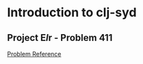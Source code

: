 # Introduction to clj-syd

## Project E*l*r - Problem 411
[Problem Reference](http://projecteuler.net/problem=411)
